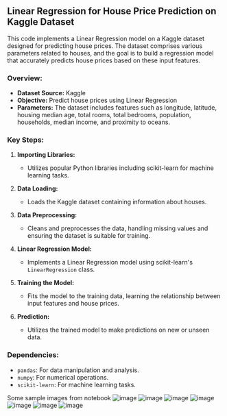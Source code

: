 ## Linear Regression for House Price Prediction on Kaggle Dataset

This code implements a Linear Regression model on a Kaggle dataset designed for predicting house prices. The dataset comprises various parameters related to houses, and the goal is to build a regression model that accurately predicts house prices based on these input features.

### Overview:

- **Dataset Source:** Kaggle
- **Objective:** Predict house prices using Linear Regression
- **Parameters:** The dataset includes features such as longitude, latitude, housing median age, total rooms, total bedrooms, population, households, median income, and proximity to oceans.

### Key Steps:

1. **Importing Libraries:**
   - Utilizes popular Python libraries including scikit-learn for machine learning tasks.

2. **Data Loading:**
   - Loads the Kaggle dataset containing information about houses.

3. **Data Preprocessing:**
   - Cleans and preprocesses the data, handling missing values and ensuring the dataset is suitable for training.

4. **Linear Regression Model:**
   - Implements a Linear Regression model using scikit-learn's `LinearRegression` class.

5. **Training the Model:**
   - Fits the model to the training data, learning the relationship between input features and house prices.

6. **Prediction:**
   - Utilizes the trained model to make predictions on new or unseen data.

### Dependencies:

- `pandas`: For data manipulation and analysis.
- `numpy`: For numerical operations.
- `scikit-learn`: For machine learning tasks.

Some sample images from notebook
![image](https://github.com/A00477010/LinearRegressionStatisticalAnalysis/assets/144287467/0f72d174-5248-4f0b-9d07-c6c84e197f96)
![image](https://github.com/A00477010/LinearRegressionStatisticalAnalysis/assets/144287467/c943e123-82b9-4551-a6a2-d8f15f17c8cd)
![image](https://github.com/A00477010/LinearRegressionStatisticalAnalysis/assets/144287467/3e035f35-889a-4cba-8418-e464f72d9101)
![image](https://github.com/A00477010/LinearRegressionStatisticalAnalysis/assets/144287467/b0c760f6-8b70-4d21-8f87-45569e0d78fd)
![image](https://github.com/A00477010/LinearRegressionStatisticalAnalysis/assets/144287467/f0282955-fd2c-4257-b0a0-3b245d02f8f2)
![image](https://github.com/A00477010/LinearRegressionStatisticalAnalysis/assets/144287467/cb84faf6-1d4e-4636-b570-6f5a8a93ed8e)
![image](https://github.com/A00477010/LinearRegressionStatisticalAnalysis/assets/144287467/7e03d5e7-588c-4393-a123-d936678cb457)


